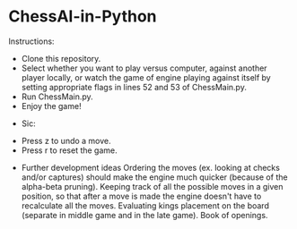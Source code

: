 # ChessAI-in-Python
Instructions: 
- Clone this repository.
- Select whether you want to play versus computer, against another player locally, or watch the game of engine playing against itself by setting appropriate flags in lines 52 
  and 53 of ChessMain.py.
- Run ChessMain.py.
- Enjoy the game!
* Sic:
-  Press z to undo a move.
-  Press r to reset the game.
* Further development ideas
 Ordering the moves (ex. looking at checks and/or captures) should make the engine much quicker (because of the alpha-beta pruning).
 Keeping track of all the possible moves in a given position, so that after a move is made the engine doesn't have to recalculate all the moves.
 Evaluating kings placement on the board (separate in middle game and in the late game).
 Book of openings.
